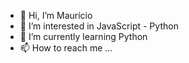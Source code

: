 - 👋 Hi, I’m Maurício
- 👀 I’m interested in JavaScript - Python
- 🌱 I’m currently learning Python
- 📫 How to reach me ...

<!---
mauricio-dev2023/mauricio-dev2023 is a ✨ special ✨ repository because its `README.md` (this file) appears on your GitHub profile.
You can click the Preview link to take a look at your changes.
--->
